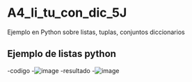 # A4_li_tu_con_dic_5J
Ejemplo en Python sobre listas, tuplas, conjuntos diccionarios
## Ejemplo de listas python
-codigo
-![image](https://github.com/user-attachments/assets/bb492c0e-e04d-4725-a6e8-efc8a2c87dd9)
-resultado
-![image](https://github.com/user-attachments/assets/e2a57cb9-f4ed-495c-b665-10b28cde5eee)


